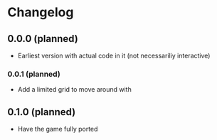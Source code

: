 # Changelog

## 0.0.0 (planned)

- Earliest version with actual code in it (not necessariliy interactive)

### 0.0.1 (planned)

- Add a limited grid to move around with

## 0.1.0 (planned)

- Have the game fully ported

